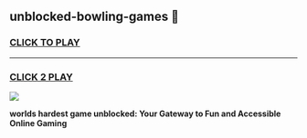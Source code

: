 
## unblocked-bowling-games 👋
<h3>
<a href="https://premium.freeplayer.one?title=unblocked-bowling-games&ref=14F">CLICK TO PLAY</a></h3>
<hr>

<h3>
<a href="https://premium.freeplayer.one?title=unblocked-bowling-games&ref=14F">CLICK 2 PLAY</a>
  
</h3>

<a href="https://premium.freeplayer.one?title=unblocked-bowling-games&ref=12F/"><img src="https://clearcache.store/games.png"></a>


**worlds hardest game unblocked: Your Gateway to Fun and Accessible Online Gaming**
